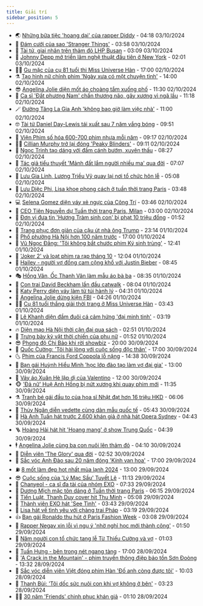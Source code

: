 ```yaml
---
title: Giải trí
sidebar_position: 5
---
```


<!-- vnexpress-giai-tri:START -->
- 🌏 [Những bữa tiệc &#39;hoang dại&#39; của rapper Diddy](https://vnexpress.net/nhung-bua-tiec-hoang-dai-cua-rapper-diddy-4797403.html) - 04:18 03/10/2024
- 💫 [Đám cưới của sao &#39;Stranger Things&#39;](https://vnexpress.net/dam-cuoi-cua-sao-stranger-things-4799678.html) - 03:58 03/10/2024
- 🌮 [Tài tử, giai nhân trên thảm đỏ LHP Busan](https://vnexpress.net/tai-tu-giai-nhan-tren-tham-do-lhp-busan-4799616.html) - 03:09 03/10/2024
- 🧠 [Johnny Depp mở triển lãm nghệ thuật đầu tiên ở New York](https://vnexpress.net/johnny-depp-mo-trien-lam-nghe-thuat-dau-tien-o-new-york-4799257.html) - 02:01 03/10/2024
- 👨‍🏫 [Gu mặc của cụ 81 tuổi thi Miss Universe Hàn](https://vnexpress.net/gu-mac-cua-cu-81-tuoi-thi-miss-universe-han-4798908.html) - 17:00 02/10/2024
- ⚗️ [Tạo hình nữ chính phim &#39;Ngày xưa có một chuyện tình&#39;](https://vnexpress.net/tao-hinh-nu-chinh-phim-ngay-xua-co-mot-chuyen-tinh-4799449.html) - 14:00 02/10/2024
- 😎 [Angelina Jolie diện mốt áo choàng tắm xuống phố](https://vnexpress.net/angelina-jolie-dien-mot-ao-choang-tam-xuong-pho-4799432.html) - 11:30 02/10/2024
- 🫣 [Ca sĩ &#39;Đất phương Nam&#39; chấn thương não, gãy xương vì ngã lầu](https://vnexpress.net/ca-si-dat-phuong-nam-chan-thuong-nao-gay-xuong-vi-nga-lau-4799531.html) - 11:18 02/10/2024
- 🪄 [Đường Tăng La Gia Anh &#39;không bao giờ làm việc nhà&#39;](https://vnexpress.net/duong-tang-la-gia-anh-khong-bao-gio-lam-viec-nha-4799437.html) - 11:00 02/10/2024
- 🤓 [Tài tử Daniel Day-Lewis tái xuất sau 7 năm vắng bóng](https://vnexpress.net/tai-tu-daniel-day-lewis-tai-xuat-sau-7-nam-vang-bong-4799294.html) - 09:51 02/10/2024
- 🫶 [Viện Phim số hóa 600-700 phim nhựa mỗi năm](https://vnexpress.net/vien-phim-so-hoa-600-700-phim-nhua-moi-nam-4799218.html) - 09:17 02/10/2024
- 🧑‍🏫 [Cillian Murphy trở lại đóng &#39;Peaky Blinders&#39;](https://vnexpress.net/cillian-murphy-tro-lai-dong-peaky-blinders-4799079.html) - 09:11 02/10/2024
- 🦄 [Ngọc Trinh tạo dáng với đầm cánh bướm, xuyên thấu](https://vnexpress.net/ngoc-trinh-tao-dang-voi-dam-canh-buom-xuyen-thau-4799360.html) - 08:27 02/10/2024
- 💫 [Tác giả tiểu thuyết &#39;Mảnh đất lắm người nhiều ma&#39; qua đời](https://vnexpress.net/tac-gia-tieu-thuyet-manh-dat-lam-nguoi-nhieu-ma-qua-doi-4799379.html) - 07:07 02/10/2024
- 🎊 [Lưu Gia Linh, Lương Triều Vỹ quay lại nơi tổ chức hôn lễ](https://vnexpress.net/luu-gia-linh-luong-trieu-vy-quay-lai-noi-to-chuc-hon-le-4799316.html) - 05:08 02/10/2024
- 👹 [Lưu Diệc Phi, Lisa khoe phong cách ở tuần thời trang Paris](https://vnexpress.net/luu-diec-phi-lisa-khoe-phong-cach-o-tuan-thoi-trang-paris-4799243.html) - 03:48 02/10/2024
- 💻 [Selena Gomez diện váy xẻ ngực của Công Trí](https://vnexpress.net/selena-gomez-dien-vay-xe-nguc-cua-cong-tri-4799271.html) - 03:46 02/10/2024
- 🤡 [CEO Tiên Nguyễn dự Tuần thời trang Paris, Milan](https://vnexpress.net/ceo-tien-nguyen-du-tuan-thoi-trang-paris-milan-4799155.html) - 03:00 02/10/2024
- 🥰 [Đơn vị đưa tin &#39;Hương Tràm sinh con&#39; bị phạt 10 triệu đồng](https://vnexpress.net/don-vi-dua-tin-huong-tram-sinh-con-bi-phat-10-trieu-dong-4799194.html) - 01:52 02/10/2024
- 🚀 [Trang phục đơn giản của cậu út nhà ông Trump](https://vnexpress.net/trang-phuc-don-gian-cua-cau-ut-nha-ong-trump-4798623.html) - 23:14 01/10/2024
- 📝 [Phố phường Hà Nội hơn 100 năm trước](https://vnexpress.net/pho-phuong-ha-noi-hon-100-nam-truoc-4798626.html) - 17:00 01/10/2024
- 🐲 [Vũ Ngọc Đãng: &#39;Tôi không bắt chước phim Ký sinh trùng&#39;](https://vnexpress.net/vu-ngoc-dang-toi-khong-bat-chuoc-phim-ky-sinh-trung-4799086.html) - 12:41 01/10/2024
- 🎃 [&#39;Joker 2&#39; và loạt phim ra rạp tháng 10](https://vnexpress.net/joker-2-va-loat-phim-ra-rap-thang-10-4798583.html) - 12:04 01/10/2024
- 🤠 [Hailey - người vợ đồng cam cộng khổ với Justin Bieber](https://vnexpress.net/hailey-nguoi-vo-dong-cam-cong-kho-voi-justin-bieber-4798268.html) - 08:45 01/10/2024
- 🎭 [Hồng Vân, Ốc Thanh Vân làm mẫu áo bà ba](https://vnexpress.net/hong-van-oc-thanh-van-lam-mau-ao-ba-ba-4798983.html) - 08:35 01/10/2024
- 🧰 [Con trai David Beckham lần đầu catwalk](https://vnexpress.net/con-trai-david-beckham-lan-dau-catwalk-4798981.html) - 08:04 01/10/2024
- 🦍 [Katy Perry diện váy làm từ túi hành lý](https://vnexpress.net/katy-perry-dien-vay-lam-tu-tui-hanh-ly-4798854.html) - 04:31 01/10/2024
- 🌝 [Angelina Jolie dừng kiện FBI](https://vnexpress.net/angelina-jolie-dung-kien-fbi-4798775.html) - 04:26 01/10/2024
- 🧑‍💻 [Cụ 81 tuổi thắng giải thời trang ở Miss Universe Hàn](https://vnexpress.net/cu-81-tuoi-thang-giai-thoi-trang-o-miss-universe-han-4798823.html) - 03:43 01/10/2024
- 🥸 [Lê Khanh diện đầm đuôi cá cảm hứng &#39;đại minh tinh&#39;](https://vnexpress.net/le-khanh-dien-dam-duoi-ca-cam-hung-dai-minh-tinh-4798824.html) - 03:19 01/10/2024
- 🔥 [Diện mạo Hà Nội thời cận đại qua sách](https://vnexpress.net/dien-mao-ha-noi-thoi-can-dai-qua-sach-4798290.html) - 02:51 01/10/2024
- 🐎 [Trưng bày kỷ vật thời chiến của phụ nữ](https://vnexpress.net/trung-bay-ky-vat-thoi-chien-cua-phu-nu-4797862.html) - 01:52 01/10/2024
- 😎 [Phong độ Chi Bảo khi rời showbiz](https://vnexpress.net/phong-do-chi-bao-khi-roi-showbiz-4797197.html) - 20:00 30/09/2024
- 🦄 [Quốc Cường: &#39;Tôi hài lòng với cuộc sống độc thân&#39;](https://vnexpress.net/quoc-cuong-toi-hai-long-voi-cuoc-song-doc-than-4798258.html) - 17:00 30/09/2024
- 🌜 [Phim của Francis Ford Coppola lỗ nặng](https://vnexpress.net/phim-cua-francis-ford-coppola-lo-nang-4798370.html) - 14:38 30/09/2024
- 🚦 [Bạn gái Huỳnh Hiểu Minh &#39;học lớp đào tạo làm vợ đại gia&#39;](https://vnexpress.net/ban-gai-huynh-hieu-minh-hoc-lop-dao-tao-lam-vo-dai-gia-4798550.html) - 13:00 30/09/2024
- 🧐 [Váy áo Xuân Hè lập dị của Valentino](https://vnexpress.net/vay-ao-xuan-he-lap-di-cua-valentino-4798428.html) - 12:00 30/09/2024
- 🐵 [&#39;Đả nữ&#39; Huệ Anh Hồng bị nứt xương khi quay phim mới](https://vnexpress.net/da-nu-hue-anh-hong-bi-nut-xuong-khi-quay-phim-moi-4798593.html) - 11:35 30/09/2024
- ⚗️ [Tranh bé gái đầu to của họa sĩ Nhật đạt hơn 16 triệu HKD](https://vnexpress.net/tranh-be-gai-dau-to-cua-hoa-si-nhat-dat-hon-16-trieu-hkd-4798488.html) - 06:06 30/09/2024
- 👺 [Thúy Ngân diễn vedette cùng dàn mẫu quốc tế](https://vnexpress.net/thuy-ngan-dien-vedette-cung-dan-mau-quoc-te-4798462.html) - 05:43 30/09/2024
- 🌊 [Hà Anh Tuấn hát trước 2.600 khán giả ở nhà hát Opera Sydney](https://vnexpress.net/ha-anh-tuan-hat-truoc-2-600-khan-gia-o-nha-hat-opera-sydney-4798319.html) - 04:43 30/09/2024
- 🪜 [Hoàng Hải hát hit &#39;Hoang mang&#39; ở show Trung Quốc](https://vnexpress.net/hoang-hai-hat-hit-hoang-mang-o-show-trung-quoc-4798356.html) - 04:39 30/09/2024
- 🕴 [Angelina Jolie cùng ba con nuôi lên thảm đỏ](https://vnexpress.net/angelina-jolie-cung-ba-con-nuoi-len-tham-do-4798390.html) - 04:10 30/09/2024
- 💃 [Diễn viên &#39;The Glory&#39; qua đời](https://vnexpress.net/dien-vien-the-glory-qua-doi-4798403.html) - 02:52 30/09/2024
- 🦄 [Sắc vóc Anh Đào sau 20 năm đóng &#39;Kính vạn hoa&#39;](https://vnexpress.net/sac-voc-anh-dao-sau-20-nam-dong-kinh-van-hoa-4798289.html) - 17:00 29/09/2024
- ⛽️ [8 mốt làm đẹp hot nhất mùa lạnh 2024](https://vnexpress.net/8-mot-lam-dep-hot-nhat-mua-lanh-2024-4798216.html) - 13:00 29/09/2024
- 😎 [Cuộc sống của &#39;Lý Mạc Sầu&#39; Tuyết Lê](https://vnexpress.net/cuoc-song-cua-ly-mac-sau-tuyet-le-4798251.html) - 11:13 29/09/2024
- 🌊 [Chanyeol - ca sĩ đa tài của nhóm EXO](https://vnexpress.net/chanyeol-ca-si-da-tai-cua-nhom-exo-4796206.html) - 07:33 29/09/2024
- 🐲 [Dương Mịch mặc tôn dáng ở Tuần thời trang Paris](https://vnexpress.net/duong-mich-mac-ton-dang-o-tuan-thoi-trang-paris-4798177.html) - 06:15 29/09/2024
- 💂 [Tiến Luật, Thanh Duy cover hit Thu Minh](https://vnexpress.net/tien-luat-thanh-duy-cover-hit-thu-minh-4798170.html) - 05:08 29/09/2024
- 🙉 [Thành viên EXO hát &#39;See Tình&#39;](https://vnexpress.net/thanh-vien-exo-hat-see-tinh-4798195.html) - 03:43 29/09/2024
- 💪 [Lisa hát về tình yêu với chàng trai Pháp](https://vnexpress.net/lisa-hat-ve-tinh-yeu-voi-chang-trai-phap-4798178.html) - 03:19 29/09/2024
- 👍 [Bạn gái Ronaldo thu hút ở Paris Fashion Week](https://vnexpress.net/ban-gai-ronaldo-thu-hut-o-paris-fashion-week-4798191.html) - 03:08 29/09/2024
- 💪 [Rapper Negav xin lỗi vì ngụ ý &#39;nhờ nghỉ học mới thành công&#39;](https://vnexpress.net/rapper-negav-xin-loi-vi-ngu-y-nho-nghi-hoc-moi-thanh-cong-4798168.html) - 01:50 29/09/2024
- 💄 [Năm người con tổ chức tang lễ Từ Thiếu Cường và vợ](https://vnexpress.net/nam-nguoi-con-to-chuc-tang-le-tu-thieu-cuong-va-vo-4798156.html) - 01:03 29/09/2024
- 🦩 [Tuấn Hưng - bên trong nét ngang tàng](https://vnexpress.net/tuan-hung-ben-trong-net-ngang-tang-4797677.html) - 17:00 28/09/2024
- 🥸 [&#39;A Crack in the Mountain&#39; - phim truyền thông điệp bảo tồn Sơn Đoòng](https://vnexpress.net/a-crack-in-the-mountain-phim-truyen-thong-diep-bao-ton-son-doong-4797220.html) - 13:32 28/09/2024
- 🧰 [Sắc vóc diễn viên Việt đóng phim Hàn &#39;Đố anh còng được tôi&#39;](https://vnexpress.net/sac-voc-dien-vien-viet-dong-phim-han-do-anh-cong-duoc-toi-4797670.html) - 10:03 28/09/2024
- 💼 [Thanh Bùi: &#39;Tôi dốc sức nuôi con khi vợ không ở bên&#39;](https://vnexpress.net/thanh-bui-toi-doc-suc-nuoi-con-khi-vo-khong-o-ben-4797932.html) - 03:23 28/09/2024
- 🧑‍💻 [30 năm &#39;Friends&#39; chinh phục khán giả](https://vnexpress.net/30-nam-friends-chinh-phuc-khan-gia-4796383.html) - 01:10 28/09/2024<!-- vnexpress-giai-tri:END -->
